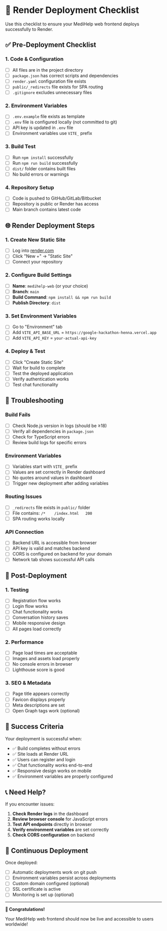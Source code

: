 # 🚀 Render Deployment Checklist

Use this checklist to ensure your MediHelp web frontend deploys successfully to Render.

## ✅ Pre-Deployment Checklist

### 1. Code & Configuration
- [ ] All files are in the project directory
- [ ] `package.json` has correct scripts and dependencies
- [ ] `render.yaml` configuration file exists
- [ ] `public/_redirects` file exists for SPA routing
- [ ] `.gitignore` excludes unnecessary files

### 2. Environment Variables
- [ ] `.env.example` file exists as template
- [ ] `.env` file is configured locally (not committed to git)
- [ ] API key is updated in `.env` file
- [ ] Environment variables use `VITE_` prefix

### 3. Build Test
- [ ] Run `npm install` successfully
- [ ] Run `npm run build` successfully
- [ ] `dist/` folder contains built files
- [ ] No build errors or warnings

### 4. Repository Setup
- [ ] Code is pushed to GitHub/GitLab/Bitbucket
- [ ] Repository is public or Render has access
- [ ] Main branch contains latest code

## 🌐 Render Deployment Steps

### 1. Create New Static Site
- [ ] Log into [render.com](https://render.com)
- [ ] Click "New +" → "Static Site"
- [ ] Connect your repository

### 2. Configure Build Settings
- [ ] **Name**: `medihelp-web` (or your choice)
- [ ] **Branch**: `main`
- [ ] **Build Command**: `npm install && npm run build`
- [ ] **Publish Directory**: `dist`

### 3. Set Environment Variables
- [ ] Go to "Environment" tab
- [ ] Add `VITE_API_BASE_URL` = `https://google-hackathon-henna.vercel.app`
- [ ] Add `VITE_API_KEY` = `your-actual-api-key`

### 4. Deploy & Test
- [ ] Click "Create Static Site"
- [ ] Wait for build to complete
- [ ] Test the deployed application
- [ ] Verify authentication works
- [ ] Test chat functionality

## 🔧 Troubleshooting

### Build Fails
- [ ] Check Node.js version in logs (should be ≥18)
- [ ] Verify all dependencies in `package.json`
- [ ] Check for TypeScript errors
- [ ] Review build logs for specific errors

### Environment Variables
- [ ] Variables start with `VITE_` prefix
- [ ] Values are set correctly in Render dashboard
- [ ] No quotes around values in dashboard
- [ ] Trigger new deployment after adding variables

### Routing Issues
- [ ] `_redirects` file exists in `public/` folder
- [ ] File contains: `/*    /index.html   200`
- [ ] SPA routing works locally

### API Connection
- [ ] Backend URL is accessible from browser
- [ ] API key is valid and matches backend
- [ ] CORS is configured on backend for your domain
- [ ] Network tab shows successful API calls

## 📱 Post-Deployment

### 1. Testing
- [ ] Registration flow works
- [ ] Login flow works
- [ ] Chat functionality works
- [ ] Conversation history saves
- [ ] Mobile responsive design
- [ ] All pages load correctly

### 2. Performance
- [ ] Page load times are acceptable
- [ ] Images and assets load properly
- [ ] No console errors in browser
- [ ] Lighthouse score is good

### 3. SEO & Metadata
- [ ] Page title appears correctly
- [ ] Favicon displays properly
- [ ] Meta descriptions are set
- [ ] Open Graph tags work (optional)

## 🎯 Success Criteria

Your deployment is successful when:
- ✅ Build completes without errors
- ✅ Site loads at Render URL
- ✅ Users can register and login
- ✅ Chat functionality works end-to-end
- ✅ Responsive design works on mobile
- ✅ Environment variables are properly configured

## 📞 Need Help?

If you encounter issues:

1. **Check Render logs** in the dashboard
2. **Review browser console** for JavaScript errors
3. **Test API endpoints** directly in browser
4. **Verify environment variables** are set correctly
5. **Check CORS configuration** on backend

## 🔄 Continuous Deployment

Once deployed:
- [ ] Automatic deployments work on git push
- [ ] Environment variables persist across deployments
- [ ] Custom domain configured (optional)
- [ ] SSL certificate is active
- [ ] Monitoring is set up (optional)

---

**🎉 Congratulations!** 

Your MediHelp web frontend should now be live and accessible to users worldwide!
